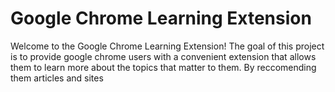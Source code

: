 # Google Chrome Learning Extension


Welcome to the Google Chrome Learning Extension! The goal of this project is to provide google chrome users with a convenient extension that allows them to learn more about the topics that matter to them. By reccomending them articles and sites 
